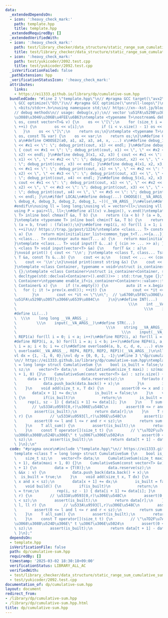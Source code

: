 ```yaml
---
data:
  _extendedDependsOn:
  - icon: ':heavy_check_mark:'
    path: template.hpp
    title: template.hpp
  _extendedRequiredBy: []
  _extendedVerifiedWith:
  - icon: ':heavy_check_mark:'
    path: test/library_checker/data_structure/static_range_sum_cumulative_sum.test.cpp
    title: test/library_checker/data_structure/static_range_sum_cumulative_sum.test.cpp
  - icon: ':heavy_check_mark:'
    path: test/yukicoder/2092.test.cpp
    title: test/yukicoder/2092.test.cpp
  _isVerificationFailed: false
  _pathExtension: hpp
  _verificationStatusIcon: ':heavy_check_mark:'
  attributes:
    links:
    - https://ei1333.github.io/library/dp/cumulative-sum.hpp
  bundledCode: "#line 2 \"template.hpp\"\n// #pragma GCC target(\"avx2\")\n// #pragma\
    \ GCC optimize(\"O3\")\n// #pragma GCC optimize(\"unroll-loops\")\n\n#include\
    \ <bits/stdc++.h>\nusing namespace std;\n// https://xn--kst.jp/blog/2019/08/29/cpp-comp/\n\
    // debug methods\n// usage: debug(x,y);\n// vector \u51FA\u529B\u3067\u304D\u308B\
    \u3088\u3046\u306B\u4FEE\u6B63\ntemplate <typename T>\nostream& debug_print(ostream&\
    \ os, const vector<T>& v) {\n    os << \"[\";\n    for (size_t i = 0; i < v.size();\
    \ ++i) {\n        os << v[i];\n        if (i < v.size() - 1) os << \", \";\n \
    \   }\n    os << \"]\";\n    return os;\n}\ntemplate <typename T>\nostream& debug_print(ostream&\
    \ os, const T& var) {\n    os << var;\n    return os;\n}\n#define CHOOSE(a) CHOOSE2\
    \ a\n#define CHOOSE2(a0, a1, a2, a3, a4, x, ...) x\n#define debug_1(x1) { cout\
    \ << #x1 << \": \"; debug_print(cout, x1) << endl; }\n#define debug_2(x1, x2)\
    \ { cout << #x1 << \": \"; debug_print(cout, x1) << \", \" << #x2 << \": \"; debug_print(cout,\
    \ x2) << endl; }\n#define debug_3(x1, x2, x3) { cout << #x1 << \": \"; debug_print(cout,\
    \ x1) << \", \" << #x2 << \": \"; debug_print(cout, x2) << \", \" << #x3 << \"\
    : \"; debug_print(cout, x3) << endl; }\n#define debug_4(x1, x2, x3, x4) { cout\
    \ << #x1 << \": \"; debug_print(cout, x1) << \", \" << #x2 << \": \"; debug_print(cout,\
    \ x2) << \", \" << #x3 << \": \"; debug_print(cout, x3) << \", \" << #x4 << \"\
    : \"; debug_print(cout, x4) << endl; }\n#define debug_5(x1, x2, x3, x4, x5) {\
    \ cout << #x1 << \": \"; debug_print(cout, x1) << \", \" << #x2 << \": \"; debug_print(cout,\
    \ x2) << \", \" << #x3 << \": \"; debug_print(cout, x3) << \", \" << #x4 << \"\
    : \"; debug_print(cout, x4) << \", \" << #x5 << \": \"; debug_print(cout, x5)\
    \ << endl; }\n\n#ifdef LOCAL\n#define debug(...) CHOOSE((__VA_ARGS__, debug_5,\
    \ debug_4, debug_3, debug_2, debug_1, ~))(__VA_ARGS__)\n#else\n#define debug(...)\n\
    #endif\n\nusing ll = long long;\nusing vl = vector<ll>;\nusing vll = vector<vl>;\n\
    using P = pair<ll, ll>;\n#define all(v) v.begin(), v.end()\ntemplate <typename\
    \ T> inline bool chmax(T &a, T b) {\n    return ((a < b) ? (a = b, true) : (false));\n\
    }\ntemplate <typename T> inline bool chmin(T &a, T b) {\n    return ((a > b) ?\
    \ (a = b, true) : (false));\n}\n#define rep1(i, n) for(ll i = 1; i <= ((ll)n);\
    \ ++i)\n// https://trap.jp/post/1224/\ntemplate <class... T> constexpr auto min(T...\
    \ a) {\n    return min(initializer_list<common_type_t<T...>>{a...});\n}\ntemplate\
    \ <class... T> constexpr auto max(T... a) {\n    return max(initializer_list<common_type_t<T...>>{a...});\n\
    }\ntemplate <class... T> void input(T &...a) { (cin >> ... >> a); }\ntemplate\
    \ <class T> void input(vector<T> &a) {\n    for(T &x : a)\n        cin >> x;\n\
    }\nvoid print() { cout << '\\n'; }\ntemplate <class T, class... Ts> void print(const\
    \ T &a, const Ts &...b) {\n    cout << a;\n    (cout << ... << (cout << ' ', b));\n\
    \    cout << '\\n';\n}\nvoid print(const string &s) {\n    cout << s << '\\n';\n\
    }\ntemplate <class Container, typename = void>\nstruct is_container : std::false_type\
    \ {};\ntemplate <class Container>\nstruct is_container<Container, std::void_t<decltype(std::declval<Container>().begin()),\
    \ decltype(std::declval<Container>().end())>> : std::true_type {};\ntemplate <class\
    \ Container>\ntypename enable_if<is_container<Container>::value>::type print(const\
    \ Container& x) {\n    if (!x.empty()) {\n        auto it = x.begin();\n     \
    \   for (; it != prev(x.end()); ++it) {\n            cout << *it << \" \";\n \
    \       }\n        cout << *it << \"\\n\";  // \u6700\u5F8C\u306E\u8981\u7D20\u3092\
    \u51FA\u529B\u3057\u3066\u6539\u884C\n    }\n}\n#define INT(...)             \
    \                                                  \\\n    int __VA_ARGS__;  \
    \                                                         \\\n    input(__VA_ARGS__)\n\
    #define LL(...)                                                              \
    \  \\\n    long long __VA_ARGS__;                                            \
    \         \\\n    input(__VA_ARGS__)\n#define STR(...)                       \
    \                                        \\\n    string __VA_ARGS__;         \
    \                                               \\\n    input(__VA_ARGS__)\n#define\
    \ REP1(a) for(ll i = 0; i < a; i++)\n#define REP2(i, a) for(ll i = 0; i < a; i++)\n\
    #define REP3(i, a, b) for(ll i = a; i < b; i++)\n#define REP4(i, a, b, c) for(ll\
    \ i = a; i < b; i += c)\n#define overload4(a, b, c, d, e, ...) e\n#define rep(...)\
    \ overload4(__VA_ARGS__, REP4, REP3, REP2, REP1)(__VA_ARGS__)\n\nll inf = 3e18;\n\
    vl dx = {1, -1, 0, 0};\nvl dy = {0, 0, 1, -1};\n#line 3 \"dp/cumulative-sum.hpp\"\
    \n// https://ei1333.github.io/library/dp/cumulative-sum.hpp\ntemplate <class T\
    \ = long long> struct CumulativeSum {\n    bool is_built = false;\n    size_t\
    \ sz;\n    vector<T> data;\n    CumulativeSum(size_t maxi) : sz(maxi + 1), data(maxi\
    \ + 1, 0) {}\n    CumulativeSum(const vector<T> &v) : sz(v.size() + 1) {\n   \
    \     data = {T(0)};\n        data.reserve(sz);\n        for(auto &&x : v) {\n\
    \            data.push_back(data.back() + x);\n        }\n        is_built = true;\n\
    \    }\n    void add(size_t x, T dx) {\n        assert(0 <= x and x < sz);\n \
    \       data[x + 1] += dx;\n        is_built = false;\n    }\n    void build()\
    \ {\n        if(is_built)\n            return;\n        is_built = true;\n   \
    \     rep(i, sz - 1) { data[i + 1] += data[i]; }\n    }\n    T sum(ll r) {\n \
    \       // \u533A\u9593[0,r)\u306E\u548C\n        assert(0 <= r and r < sz);\n\
    \        assert(is_built);\n        return data[r];\n    }\n    T sum(ll l, ll\
    \ r) {\n        // \u533A\u9593[l,r)\u306E\u548C\n        assert(is_built);\n\
    \        assert(0 <= l and l <= r and r < sz);\n        return sum(r) - sum(l);\n\
    \    }\n    T all_sum() {\n        assert(is_built);\n        return data.back();\n\
    \    }\n    const T operator[](size_t t) {\n        // \"\u7D2F\u7A4D\u548C\u3092\
    \u3068\u308B\u524D\u306E\" t \u3067\u306E\u5024\n        assert(0 <= t and t <\
    \ sz);\n        assert(is_built);\n        return data[t + 1] - data[t];\n   \
    \ }\n};\n"
  code: "#pragma once\n#include \"template.hpp\"\n// https://ei1333.github.io/library/dp/cumulative-sum.hpp\n\
    template <class T = long long> struct CumulativeSum {\n    bool is_built = false;\n\
    \    size_t sz;\n    vector<T> data;\n    CumulativeSum(size_t maxi) : sz(maxi\
    \ + 1), data(maxi + 1, 0) {}\n    CumulativeSum(const vector<T> &v) : sz(v.size()\
    \ + 1) {\n        data = {T(0)};\n        data.reserve(sz);\n        for(auto\
    \ &&x : v) {\n            data.push_back(data.back() + x);\n        }\n      \
    \  is_built = true;\n    }\n    void add(size_t x, T dx) {\n        assert(0 <=\
    \ x and x < sz);\n        data[x + 1] += dx;\n        is_built = false;\n    }\n\
    \    void build() {\n        if(is_built)\n            return;\n        is_built\
    \ = true;\n        rep(i, sz - 1) { data[i + 1] += data[i]; }\n    }\n    T sum(ll\
    \ r) {\n        // \u533A\u9593[0,r)\u306E\u548C\n        assert(0 <= r and r\
    \ < sz);\n        assert(is_built);\n        return data[r];\n    }\n    T sum(ll\
    \ l, ll r) {\n        // \u533A\u9593[l,r)\u306E\u548C\n        assert(is_built);\n\
    \        assert(0 <= l and l <= r and r < sz);\n        return sum(r) - sum(l);\n\
    \    }\n    T all_sum() {\n        assert(is_built);\n        return data.back();\n\
    \    }\n    const T operator[](size_t t) {\n        // \"\u7D2F\u7A4D\u548C\u3092\
    \u3068\u308B\u524D\u306E\" t \u3067\u306E\u5024\n        assert(0 <= t and t <\
    \ sz);\n        assert(is_built);\n        return data[t + 1] - data[t];\n   \
    \ }\n};"
  dependsOn:
  - template.hpp
  isVerificationFile: false
  path: dp/cumulative-sum.hpp
  requiredBy: []
  timestamp: '2025-03-02 18:30:18+09:00'
  verificationStatus: LIBRARY_ALL_AC
  verifiedWith:
  - test/library_checker/data_structure/static_range_sum_cumulative_sum.test.cpp
  - test/yukicoder/2092.test.cpp
documentation_of: dp/cumulative-sum.hpp
layout: document
redirect_from:
- /library/dp/cumulative-sum.hpp
- /library/dp/cumulative-sum.hpp.html
title: dp/cumulative-sum.hpp
---
```

